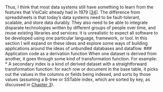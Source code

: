 
Thus, I think that most data systems still have something to learn from the features that VisiCalc
already had in 1979 [[34](ch12.html#BricklinVisiCalc)]. The difference from spreadsheets is that today’s
data systems need to be fault-tolerant, scalable, and store data durably. They also need to be able
to integrate disparate technologies written by different groups of people over time, and reuse
existing libraries and services: it is unrealistic to expect all software to be developed using one
particular language, framework, or tool. In this section I will expand on these ideas and explore some ways of building applications around
the ideas of unbundled databases and dataflow. ### Application code as a derivation function 
When one dataset is derived from another, it goes through some kind of transformation function. For
example: *  A secondary index is a kind of derived dataset with a straightforward transformation function: for
each row or document in the base table, it picks out the values in the columns or fields being
indexed, and sorts by those values (assuming a B-tree or SSTable index, which are sorted by key,
as discussed in [Chapter 3](ch03.html#ch_storage)).